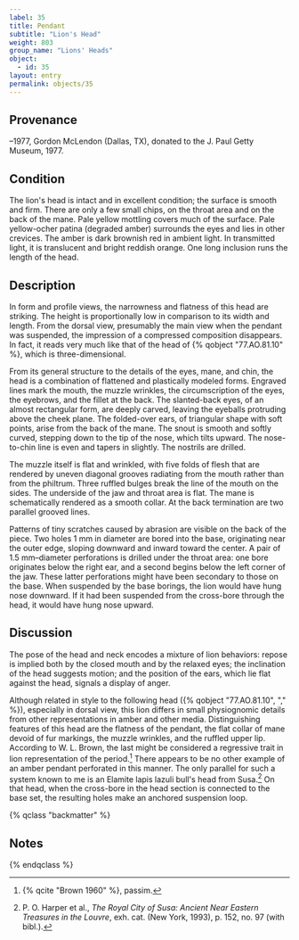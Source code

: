 ```yaml
---
label: 35
title: Pendant
subtitle: "Lion's Head"
weight: 803
group_name: "Lions' Heads"
object:
  - id: 35
layout: entry
permalink: objects/35
---
```


## Provenance

–1977, Gordon McLendon (Dallas, TX), donated to the J. Paul Getty Museum, 1977.

## Condition

The lion's head is intact and in excellent condition; the surface is smooth and firm. There are only a few small chips, on the throat area and on the back of the mane. Pale yellow mottling covers much of the surface. Pale yellow-ocher patina (degraded amber) surrounds the eyes and lies in other crevices. The amber is dark brownish red in ambient light. In transmitted light, it is translucent and bright reddish orange. One long inclusion runs the length of the head.

## Description

In form and profile views, the narrowness and flatness of this head are striking. The height is proportionally low in comparison to its width and length. From the dorsal view, presumably the main view when the pendant was suspended, the impression of a compressed composition disappears. In fact, it reads very much like that of the head of {% qobject "77.AO.81.10" %}, which is three-dimensional.

From its general structure to the details of the eyes, mane, and chin, the head is a combination of flattened and plastically modeled forms. Engraved lines mark the mouth, the muzzle wrinkles, the circumscription of the eyes, the eyebrows, and the fillet at the back. The slanted-back eyes, of an almost rectangular form, are deeply carved, leaving the eyeballs protruding above the cheek plane. The folded-over ears, of triangular shape with soft points, arise from the back of the mane. The snout is smooth and softly curved, stepping down to the tip of the nose, which tilts upward. The nose-to-chin line is even and tapers in slightly. The nostrils are drilled.

The muzzle itself is flat and wrinkled, with five folds of flesh that are rendered by uneven diagonal grooves radiating from the mouth rather than from the philtrum. Three ruffled bulges break the line of the mouth on the sides. The underside of the jaw and throat area is flat. The mane is schematically rendered as a smooth collar. At the back termination are two parallel grooved lines.

Patterns of tiny scratches caused by abrasion are visible on the back of the piece. Two holes 1 mm in diameter are bored into the base, originating near the outer edge, sloping downward and inward toward the center. A pair of 1.5 mm–diameter perforations is drilled under the throat area: one bore originates below the right ear, and a second begins below the left corner of the jaw. These latter perforations might have been secondary to those on the base. When suspended by the base borings, the lion would have hung nose downward. If it had been suspended from the cross-bore through the head, it would have hung nose upward.

## Discussion

The pose of the head and neck encodes a mixture of lion behaviors: repose is implied both by the closed mouth and by the relaxed eyes; the inclination of the head suggests motion; and the position of the ears, which lie flat against the head, signals a display of anger.

Although related in style to the following head ({% qobject "77.AO.81.10", "," %}), especially in dorsal view, this lion differs in small physiognomic details from other representations in amber and other media. Distinguishing features of this head are the flatness of the pendant, the flat collar of mane devoid of fur markings, the muzzle wrinkles, and the ruffled upper lip. According to W. L. Brown, the last might be considered a regressive trait in lion representation of the period.[^1] There appears to be no other example of an amber pendant perforated in this manner. The only parallel for such a system known to me is an Elamite lapis lazuli bull's head from Susa.[^2] On that head, when the cross-bore in the head section is connected to the base set, the resulting holes make an anchored suspension loop.

{% qclass "backmatter" %}
## Notes
{% endqclass %}

[^1]: {% qcite "Brown 1960" %}, passim.

[^2]: P. O. Harper et al., *The Royal City of Susa: Ancient Near Eastern Treasures in the Louvre*, exh. cat. (New York, 1993), p. 152, no. 97 (with bibl.).
